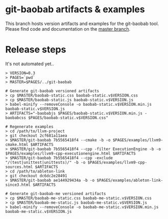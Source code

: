 # git-baobab artifacts &amp; examples

This branch hosts version artifacts and examples for the git-baobab tool. Please find code and documentation on the [master branch](https://github.com/weliveindetail/git-baobab/tree/master).


# Release steps

It's not automated yet..
```
> VERSION=0.3
> PAGES=`pwd`
> MASTER=$PAGES/../git-baobab

# Generate git-baobab versioned artifacts
> cp $MASTER/baobab-static.css baobab-static.v$VERSION.css
> cp $MASTER/baobab-static.js baobab-static.v$VERSION.js
> babel-minify --removeConsole -o baobab-static.v$VERSION.min.js baobab-static.v$VERSION.js
> ARTIFACTS="-baobabjs $PAGES/baobab-static.v$VERSION.min.js -baobabcss $PAGES/baobab-static.v$VERSION.css"

# Regenerate examples
> cd /path/to/llvm-project
> git checkout 2cf681a11aea
> $MASTER/git-baobab 7b5565418f4 --cmake -b -o $PAGES/examples/llvm9-cmake.html $ARTIFACTS
> $MASTER/git-baobab 7b5565418f4 --cpp -filter ExecutionEngine -b -o $PAGES/examples/llvm9-cpp-executionengine.html $ARTIFACTS
> $MASTER/git-baobab 7b5565418f4 --cpp -exclude "/(test|unittest|unittests)/" -b -o $PAGES/examples/llvm9-cpp-sources.html $ARTIFACTS
> cd /path/to/ableton-link
> git checkout dc6dc2e28491
> $MASTER/git-baobab ae144929434a -b -o $PAGES/examples/ableton-link-since3.html $ARTIFACTS

# Generate git-baobab-me versioned artifacts
> cp $MASTER/baobab-me-static.css baobab-me-static.v$VERSION.css
> cp $MASTER/baobab-me-static.js baobab-me-static.v$VERSION.js
> babel-minify --removeConsole -o baobab-me-static.v$VERSION.min.js baobab-me-static.v$VERSION.js
```
